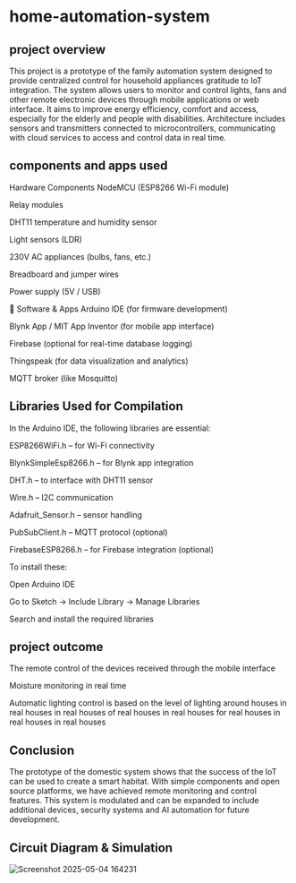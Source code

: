 # home-automation-system

## project overview 
This project is a prototype of the family automation system designed to provide centralized control for household appliances gratitude to IoT integration. The system allows users to monitor and control lights, fans and other remote electronic devices through mobile applications or web interface. It aims to improve energy efficiency, comfort and access, especially for the elderly and people with disabilities.
Architecture includes sensors and transmitters connected to microcontrollers, communicating with cloud services to access and control data in real time.

## components and apps used 
 Hardware Components
NodeMCU (ESP8266 Wi-Fi module)

Relay modules

DHT11 temperature and humidity sensor

Light sensors (LDR)

230V AC appliances (bulbs, fans, etc.)

Breadboard and jumper wires

Power supply (5V / USB)

📱 Software & Apps
Arduino IDE (for firmware development)

Blynk App / MIT App Inventor (for mobile app interface)

Firebase (optional for real-time database logging)

Thingspeak (for data visualization and analytics)

MQTT broker (like Mosquitto)
##  Libraries Used for Compilation
In the Arduino IDE, the following libraries are essential:

ESP8266WiFi.h – for Wi-Fi connectivity

BlynkSimpleEsp8266.h – for Blynk app integration

DHT.h – to interface with DHT11 sensor

Wire.h – I2C communication

Adafruit_Sensor.h – sensor handling

PubSubClient.h – MQTT protocol (optional)

FirebaseESP8266.h – for Firebase integration (optional)

To install these:

Open Arduino IDE

Go to Sketch → Include Library → Manage Libraries

Search and install the required libraries

## project outcome 
The remote control of the devices received through the mobile interface


 Moisture monitoring in real time



 Automatic lighting control is based on the level of lighting around
houses in real houses in real houses of real houses in real houses for real houses in real houses in real houses

## Conclusion
The prototype of the domestic system shows that the success of the IoT can be used to create a smart habitat. With simple components and open source platforms, we have achieved remote monitoring and control features. This system is modulated and can be expanded to include additional devices, security systems and AI automation for future development. 
 
## Circuit Diagram & Simulation
![Screenshot 2025-05-04 164231](https://github.com/user-attachments/assets/b40cf167-7545-4220-86ca-0b32b42c918d)



